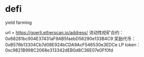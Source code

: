 # defi
yield farming

url = https://goerli.etherscan.io/address/
流动性挖矿合约：0x68281bc904E37431aF9AB5faebD56290e133B4C9
奖励代币：0xB576b13304Cb7d08E924bCDA9AcF546530e3EDCe
LP token：0xc9821B998C2068e313342dEB0d8C36E07e0Ff0fd